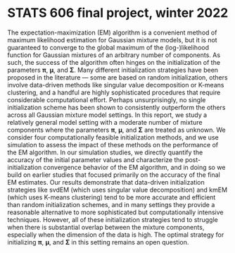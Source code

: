 # STATS 606 final project, winter 2022

The expectation-maximization (EM) algorithm is a convenient method of maximum likelihood estimation for Gaussian mixture models, but it is not guaranteed to converge to the global maximum of the (log-)likelihood function for Gaussian mixtures of an arbitrary number of components. As such, the success of the algorithm often hinges on the initialization of the parameters $\boldsymbol{\pi}$, $\boldsymbol{\mu}$, and $\boldsymbol{\Sigma}$. Many different initialization strategies have been proposed in the literature — some are based on random initialization, others involve data-driven methods like singular value decomposition or K-means clustering, and a handful are highly sophisticated procedures that require considerable computational effort. Perhaps unsurprisingly, no single initialization scheme has been shown to consistently outperform the others across all Gaussian mixture model settings. In this report, we study a relatively general model setting with a moderate number of mixture components where the parameters $\boldsymbol{\pi}$, $\boldsymbol{\mu}$, and $\boldsymbol{\Sigma}$ are treated as unknown. We consider four computationally feasible initialization methods, and we use simulation to assess the impact of these methods on the performance of the EM algorithm. In our simulation studies, we directly quantify the accuracy of the initial parameter values and characterize the post-initialization convergence behavior of the EM algorithm, and in doing so we build on earlier studies that focused primarily on the accuracy of the final EM estimates. Our results demonstrate that data-driven initialization strategies like svdEM (which uses singular value decomposition) and kmEM (which uses K-means clustering) tend to be more accurate and efficient than random initialization schemes, and in many settings they provide a reasonable alternative to more sophisticated but computationally intensive techniques. However, all of these initialization strategies tend to struggle when there is substantial overlap between the mixture components, especially when the dimension of the data is high. The optimal strategy for initializing $\boldsymbol{\pi}$, $\boldsymbol{\mu}$, and $\boldsymbol{\Sigma}$ in this setting remains an open question.
